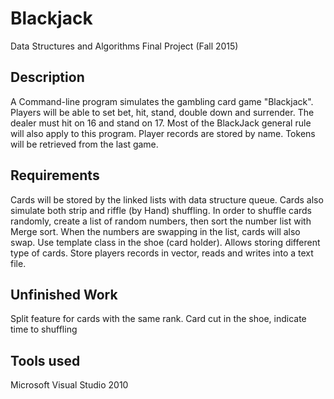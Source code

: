 # Blackjack
Data Structures and Algorithms Final Project (Fall 2015)

## Description

A Command-line program simulates the gambling card game "Blackjack".
Players will be able to set bet, hit, stand, double down and surrender. 
The dealer must hit on 16 and stand on 17.
Most of the BlackJack general rule will also apply to this program.
Player records are stored by name. Tokens will be retrieved from the last game.


## Requirements

Cards will be stored by the linked lists with data structure queue. 
Cards also simulate both strip and riffle (by Hand) shuffling. 
In order to shuffle cards randomly, create a list of random numbers, then sort the number list with Merge sort.
When the numbers are swapping in the list, cards will also swap.
Use template class in the shoe (card holder). Allows storing different type of cards. 
Store players records in vector, reads and writes into a text file.


## Unfinished Work

Split feature for cards with the same rank. Card cut in the shoe, indicate time to shuffling

## Tools used

Microsoft Visual Studio 2010
